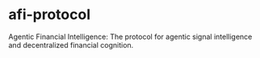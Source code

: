 # afi-protocol
Agentic Financial Intelligence: The protocol for agentic signal intelligence and decentralized financial cognition.
